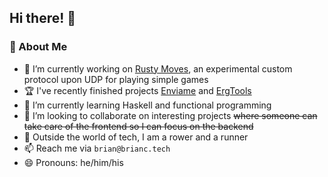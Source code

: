 ## Hi there! 👋

### 🚀 About Me

- 🔭 I’m currently working on [Rusty Moves](https://github.com/differental/Rusty_Moves/), an experimental custom protocol upon UDP for playing simple games
- 🏆 I've recently finished projects [Enviame](https://github.com/differental/enviame/) and [ErgTools](https://github.com/differental/ErgTools/)
- 🌱 I’m currently learning Haskell and functional programming
- 👯 I’m looking to collaborate on interesting projects ~~where someone can take care of the frontend so I can focus on the backend~~
- 🚣 Outside the world of tech, I am a rower and a runner
- 📫 Reach me via `brian@brianc.tech`
- 😄 Pronouns: he/him/his
